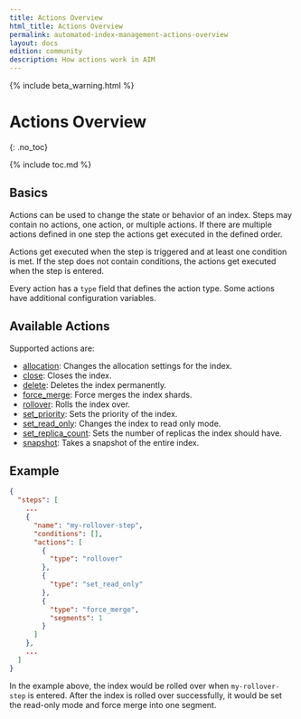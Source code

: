 ```yaml
---
title: Actions Overview
html_title: Actions Overview
permalink: automated-index-management-actions-overview
layout: docs
edition: community
description: How actions work in AIM
---
```

<!--- Copyright 2023 floragunn GmbH -->

{% include beta_warning.html %}

# Actions Overview
{: .no_toc}

{% include toc.md %}

## Basics

Actions can be used to change the state or behavior of an index. Steps may contain no actions, one action, or multiple actions.
If there are multiple actions defined in one step the actions get executed in the defined order.

Actions get executed when the step is triggered and at least one condition is met.
If the step does not contain conditions, the actions get executed when the step is entered.

Every action has a `type` field that defines the action type. Some actions have additional configuration variables.

## Available Actions

Supported actions are:
- [allocation](automated-index-management-actions-allocation): Changes the allocation settings for the index.
- [close](automated-index-management-actions-close): Closes the index.
- [delete](automated-index-management-actions-delete): Deletes the index permanently.
- [force_merge](automated-index-management-actions-force-merge): Force merges the index shards.
- [rollover](automated-index-management-actions-rollover): Rolls the index over.
- [set_priority](automated-index-management-actions-set-priority): Sets the priority of the index.
- [set_read_only](automated-index-management-actions-set-read-only): Changes the index to read only mode.
- [set_replica_count](automated-index-management-actions-set-replica-count): Sets the number of replicas the index should have.
- [snapshot](automated-index-management-actions-snapshot): Takes a snapshot of the entire index.

## Example

```json
{
  "steps": [
    ...
    {
      "name": "my-rollover-step",
      "conditions": [],
      "actions": [
        {
          "type": "rollover"
        },
        {
          "type": "set_read_only"
        },
        {
          "type": "force_merge",
          "segments": 1
        }
      ]
    },
    ...
  ]
}
```

In the example above, the index would be rolled over when `my-rollover-step` is entered.
After the index is rolled over successfully, it would be set the read-only mode and force merge into one segment.
